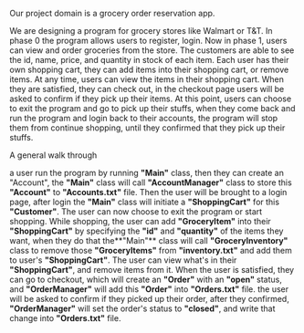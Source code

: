 Our project domain is a grocery order reservation app.

We are designing a program for grocery stores like Walmart or T&T. In phase 0 the program 
allows users to register, login. Now in phase 1, users can view and order groceries from the
store. The customers are able to see the id, name, price, and quantity in stock of each item.
Each user has their own shopping cart, they can add items into their shopping cart, or remove
items. At any time, users can view the items in their shopping cart. When they are satisfied, they can check out, 
in the checkout page users will be asked to confirm if they pick up their items. At this point, users can choose to exit
the program and go to pick up their stuffs, when they come back and run the program and login back to their accounts,
the program will stop them from continue shopping, until they confirmed that they pick up their stuffs.


A general walk through

a user run the program by running **"Main"** class, then they can create an "Account", the **"Main"** class will 
call **"AccountManager"** class to store this **"Account"** to **"Accounts.txt"** file. Then the user will be brought to 
a login page, after login the **"Main"** class will initiate a **"ShoppingCart"** for this **"Customer"**. The user can 
now choose to exit the program or start shopping. While shopping, the user can add **"GroceryItem"** into their
**"ShoppingCart"** by specifying the **"id"** and **"quantity"** of the items they want, when they do that the**"Main"** class
will call **"GroceryInventory"** class to remove those **"GroceryItems"** from **"inventory.txt"** and add them to user's
**"ShoppingCart"**. The user can view what's in their **"ShoppingCart"**, and remove items from it. When the user is 
satisfied, they can go to checkout, which will create an **"Order"** with an **"open"** status, and **"OrderManager"** will
add this **"Order"** into **"Orders.txt"** file. the user will be asked to confirm if they picked up their order, after
they confirmed, **"OrderManager"** will set the order's status to **"closed"**, and write that change into **"Orders.txt"**
file.
